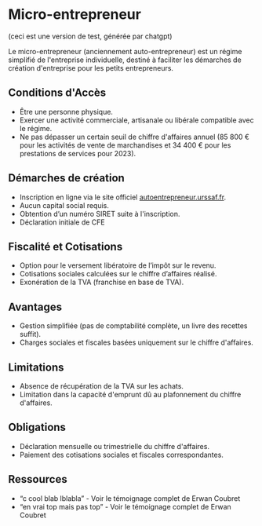 # Micro-entrepreneur

(ceci est une version de test, générée par chatgpt)

Le micro-entrepreneur (anciennement auto-entrepreneur) est un régime simplifié de l'entreprise individuelle, destiné à faciliter les démarches de création d'entreprise pour les petits entrepreneurs.

## Conditions d'Accès
- Être une personne physique.
- Exercer une activité commerciale, artisanale ou libérale compatible avec le régime.
- Ne pas dépasser un certain seuil de chiffre d'affaires annuel (85 800 € pour les activités de vente de marchandises et 34 400 € pour les prestations de services pour 2023).

## Démarches de création
- Inscription en ligne via le site officiel [autoentrepreneur.urssaf.fr](https://www.autoentrepreneur.urssaf.fr/portail/accueil.html).
- Aucun capital social requis.
- Obtention d’un numéro SIRET suite à l'inscription.
- Déclaration initiale de CFE

## Fiscalité et Cotisations
- Option pour le versement libératoire de l’impôt sur le revenu.
- Cotisations sociales calculées sur le chiffre d’affaires réalisé.
- Exonération de la TVA (franchise en base de TVA).

## Avantages
- Gestion simplifiée (pas de comptabilité complète, un livre des recettes suffit).
- Charges sociales et fiscales basées uniquement sur le chiffre d'affaires.

## Limitations
- Absence de récupération de la TVA sur les achats.
- Limitation dans la capacité d'emprunt dû au plafonnement du chiffre d'affaires.

## Obligations
- Déclaration mensuelle ou trimestrielle du chiffre d'affaires.
- Paiement des cotisations sociales et fiscales correspondantes.

## Ressources
- “c cool blab lblabla” - Voir le témoignage complet de Erwan Coubret
- “en vrai top mais pas top” - Voir le témoignage complet de Erwan Coubret